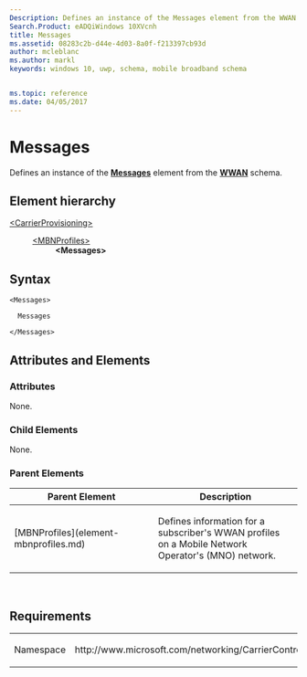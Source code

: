 ```yaml
---
Description: Defines an instance of the Messages element from the WWAN schema.
Search.Product: eADQiWindows 10XVcnh
title: Messages
ms.assetid: 08283c2b-d44e-4d03-8a0f-f213397cb93d
author: mcleblanc
ms.author: markl
keywords: windows 10, uwp, schema, mobile broadband schema


ms.topic: reference
ms.date: 04/05/2017
---
```


# Messages


Defines an instance of the [**Messages**](https://msdn.microsoft.com/library/windows/apps/hh868462) element from the [**WWAN**](https://msdn.microsoft.com/library/windows/apps/hh868486) schema.

## Element hierarchy

<dl>
<dt><a href="element-carrierprovisioning.md">&lt;CarrierProvisioning&gt;</a></dt>
<dd>
<dl>
<dt><a href="element-mbnprofiles.md">&lt;MBNProfiles&gt;</a></dt>
<dd><b>&lt;Messages&gt;</b></dd>
</dl>
</dd>
</dl>

## Syntax

``` syntax
<Messages>

  Messages

</Messages>
```

## Attributes and Elements


### Attributes

None.

### Child Elements

None.

### Parent Elements

<table>
<colgroup>
<col width="50%" />
<col width="50%" />
</colgroup>
<thead>
<tr class="header">
<th>Parent Element</th>
<th>Description</th>
</tr>
</thead>
<tbody>
<tr class="odd">
<td>[MBNProfiles](element-mbnprofiles.md)</td>
<td><p>Defines information for a subscriber's WWAN profiles on a Mobile Network Operator's (MNO) network.</p></td>
</tr>
</tbody>
</table>

 

## Requirements

<table>
<colgroup>
<col width="50%" />
<col width="50%" />
</colgroup>
<tbody>
<tr class="odd">
<td><p>Namespace</p></td>
<td><p>http://www.microsoft.com/networking/CarrierControl/v1</p></td>
</tr>
</tbody>
</table>

 

 



